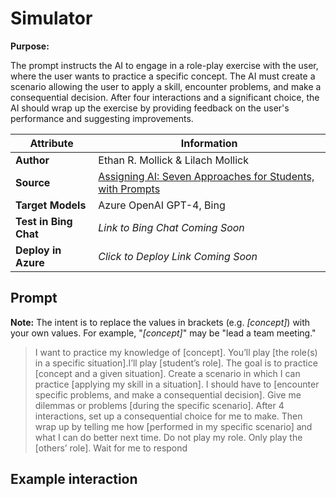 # Simulator

**Purpose:**

The prompt instructs the AI to engage in a role-play exercise with the user, where the user wants to practice a specific concept. The AI must create a scenario allowing the user to apply a skill, encounter problems, and make a consequential decision. After four interactions and a significant choice, the AI should wrap up the exercise by providing feedback on the user's performance and suggesting improvements.  

| **Attribute** | **Information**       |
|---------------------|-----------------------|
| **Author** | Ethan R. Mollick & Lilach Mollick |
| **Source** | [Assigning AI: Seven Approaches for Students, with Prompts](https://papers.ssrn.com/sol3/papers.cfm?abstract_id=4475995) |
| **Target Models** | Azure OpenAI GPT-4, Bing |
| **Test in Bing Chat** | *Link to Bing Chat Coming Soon* |
| **Deploy in Azure** | *Click to Deploy Link Coming Soon* |

## Prompt

**Note:** The intent is to replace the values in brackets (e.g. *\[concept\]*) with your own values. For example, "*\[concept\]*" may be "lead a team meeting."

> I want to practice my knowledge of [concept]. You’ll play [the role(s) in a specific situation].I’ll play [student’s role]. The goal is to practice [concept and a given situation]. Create a scenario in which I can practice [applying my skill in a situation]. I should have to [encounter specific problems, and make a consequential decision]. Give me dilemmas or problems [during the specific scenario]. After 4 interactions, set up a consequential choice for me to make. Then wrap up by telling me how [performed in my specific scenario] and what I can do better next time. Do not play my role. Only play the [others’ role]. Wait for me to respond

## Example interaction
